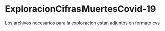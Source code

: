 # ExploracionCifrasMuertesCovid-19

Los archivos necesarios para la exploracion estan adjuntos en formato cvs
